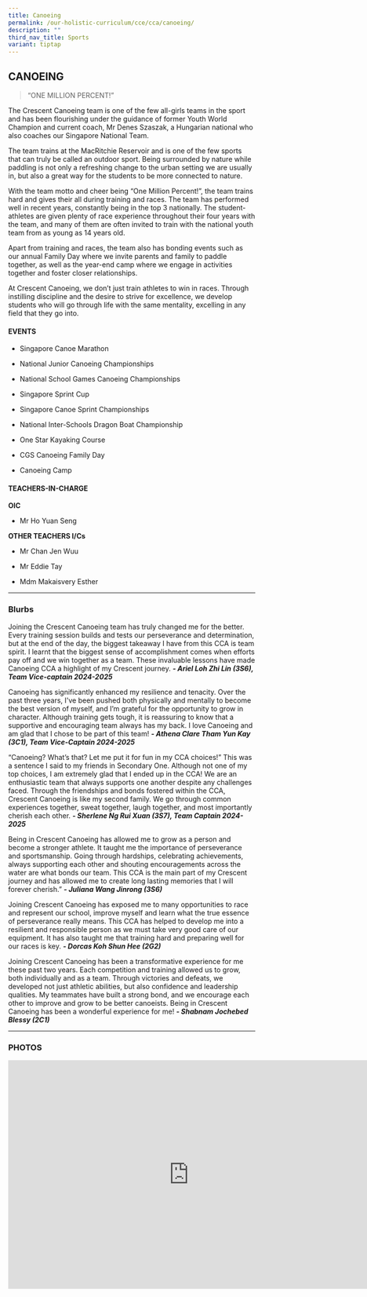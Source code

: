 ```yaml
---
title: Canoeing
permalink: /our-holistic-curriculum/cce/cca/canoeing/
description: ""
third_nav_title: Sports
variant: tiptap
---
```

<h2>CANOEING</h2>
<blockquote>
<p>“ONE MILLION PERCENT!”</p>
</blockquote>
<p>The Crescent Canoeing team is one of the few all-girls teams in the sport
and has been flourishing under the guidance of former Youth World Champion
and current coach, Mr Denes Szaszak, a Hungarian national who also coaches
our Singapore National Team.</p>
<p>The team trains at the MacRitchie Reservoir and is one of the few sports
that can truly be called an outdoor sport. Being surrounded by nature while
paddling is not only a refreshing change to the urban setting we are usually
in, but also a great way for the students to be more connected to nature.</p>
<p>With the team motto and cheer being “One Million Percent!”, the team trains
hard and gives their all during training and races. The team has performed
well in recent years, constantly being in the top 3 nationally. The student-athletes
are given plenty of race experience throughout their four years with the
team, and many of them are often invited to train with the national youth
team from as young as 14 years old.</p>
<p>Apart from training and races, the team also has bonding events such as
our annual Family Day where we invite parents and family to paddle together,
as well as the year-end camp where we engage in activities together and
foster closer relationships.</p>
<p>At Crescent Canoeing, we don’t just train athletes to win in races. Through
instilling discipline and the desire to strive for excellence, we develop
students who will go through life with the same mentality, excelling in
any field that they go into.
<br>
</p>
<h4><strong>EVENTS</strong></h4>
<ul data-tight="true" class="tight">
<li>
<p>Singapore Canoe Marathon</p>
</li>
<li>
<p>National Junior Canoeing Championships</p>
</li>
<li>
<p>National School Games Canoeing Championships</p>
</li>
<li>
<p>Singapore Sprint Cup</p>
</li>
<li>
<p>Singapore Canoe Sprint Championships</p>
</li>
<li>
<p>National Inter-Schools Dragon Boat Championship</p>
</li>
<li>
<p>One Star Kayaking Course</p>
</li>
<li>
<p>CGS Canoeing Family Day</p>
</li>
<li>
<p>Canoeing Camp</p>
</li>
</ul>
<h4><strong>TEACHERS-IN-CHARGE</strong></h4>
<p><strong>OIC</strong>
</p>
<ul data-tight="true" class="tight">
<li>
<p>Mr Ho Yuan Seng</p>
</li>
</ul>
<p><strong>OTHER TEACHERS I/Cs</strong>
</p>
<ul data-tight="true" class="tight">
<li>
<p>Mr Chan Jen Wuu</p>
</li>
<li>
<p>Mr Eddie Tay</p>
</li>
<li>
<p>Mdm Makaisvery Esther</p>
</li>
</ul>
<hr>
<h3><strong>Blurbs</strong></h3>
<p>Joining the Crescent Canoeing team has truly changed me for the better.
Every training session builds and tests our perseverance and determination,
but at the end of the day, the biggest takeaway I have from this CCA is
team spirit. I learnt that the biggest sense of accomplishment comes when
efforts pay off and we win together as a team. These invaluable lessons
have made Canoeing CCA a highlight of my Crescent journey. <strong><em>- Ariel Loh Zhi Lin (3S6), Team Vice-captain 2024-2025</em></strong>
</p>
<p></p>
<p>Canoeing has significantly enhanced my resilience and tenacity. Over the
past three years, I've been pushed both physically and mentally to become
the best version of myself, and I’m grateful for the opportunity to grow
in character. Although training gets tough, it is reassuring to know that
a supportive and encouraging team always has my back. I love Canoeing and
am glad that I chose to be part of this team! <strong><em>- Athena Clare Tham Yun Kay (3C1), Team Vice-Captain 2024-2025</em></strong>
</p>
<p></p>
<p>“Canoeing? What’s that? Let me put it for fun in my CCA choices!” This
was a sentence I said to my friends in Secondary One. Although not one
of my top choices, I am extremely glad that I ended up in the CCA! We are
an enthusiastic team that always supports one another despite any challenges
faced. Through the friendships and bonds fostered within the CCA, Crescent
Canoeing is like my second family. We go through common experiences together,
sweat together, laugh together, and most importantly cherish each other. <strong><em>- Sherlene Ng Rui Xuan (3S7), Team Captain 2024-2025</em></strong>
</p>
<p></p>
<p>Being in Crescent Canoeing has allowed me to grow as a person and become
a stronger athlete. It taught me the importance of perseverance and sportsmanship.
Going through hardships, celebrating achievements, always supporting each
other and shouting encouragements across the water are what bonds our team.
This CCA is the main part of my Crescent journey and has allowed me to
create long lasting memories that I will forever cherish.” <strong><em>- Juliana Wang Jinrong (3S6)</em></strong>
</p>
<p></p>
<p>Joining Crescent Canoeing has exposed me to many opportunities to race
and represent our school, improve myself and learn what the true essence
of perseverance really means. This CCA has helped to develop me into a
resilient and responsible person as we must take very good care of our
equipment. It has also taught me that training hard and preparing well
for our races is key. <strong><em>- Dorcas Koh Shun Hee (2G2)</em></strong>
</p>
<p></p>
<p>Joining Crescent Canoeing has been a transformative experience for me
these past two years. Each competition and training allowed us to grow,
both individually and as a team. Through victories and defeats, we developed
not just athletic abilities, but also confidence and leadership qualities.
My teammates have built a strong bond, and we encourage each other to improve
and grow to be better canoeists. Being in Crescent Canoeing has been a
wonderful experience for me! <strong><em>- Shabnam Jochebed Blessy (2C1)</em></strong>
</p>
<hr>
<p></p>
<h3><strong>PHOTOS</strong></h3>
<div class="iframe-wrapper">
<iframe height="466" width="736" allowfullscreen="true" frameborder="0" src="https://docs.google.com/presentation/d/e/2PACX-1vQkfuJjxvl8sMD27BaeLsRkIowgBSEev8H3V9W1EVQDH68i4hRaB2nDA188kDQeSQQvbETIj8PUtk_O/embed?start=true&amp;loop=true&amp;delayms=3000"></iframe>
</div>
<p></p>